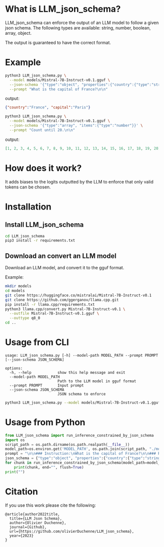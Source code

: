 
# What is LLM_json_schema?

LLM_json_schema can enforce the output of an LLM model to follow a given json schema. The following types are available: string, number, boolean, array, object.

The output is guaranteed to have the correct format.

# Example

```bash
python3 LLM_json_schema.py \
  --model models/Mistral-7B-Instruct-v0.1.gguf \
  --json-schema '{"type":"object", "properties":{"country":{"type":"string"}, "capital":{"type":"string"}}}' \
  --prompt "What is the capital of France?\n\n"
```

output:
```json
{"country":"France", "capital":"Paris"}
```

```bash
python3 LLM_json_schema.py \
  --model models/Mistral-7B-Instruct-v0.1.gguf \
  --json-schema '{"type":"array", "items":{"type":"number"}}' \
  --prompt "Count until 20.\n\n"
```

output:
```json
[1, 2, 3, 4, 5, 6, 7, 8, 9, 10, 11, 12, 13, 14, 15, 16, 17, 18, 19, 20]
```

# How does it work?

It adds biases to the logits outputted by the LLM to enforce that only valid tokens can be chosen.

# Installation

## Install LLM_json_schema

```bash
cd LLM_json_schema
pip3 install -r requirements.txt
```

## Download an convert an LLM model

Download an LLM model, and convert it to the gguf format.

Example:
```bash
mkdir models
cd models
git clone https://huggingface.co/mistralai/Mistral-7B-Instruct-v0.1
git clone https://github.com/ggerganov/llama.cpp.git
pip install -r llama.cpp/requirements.txt
python3 llama.cpp/convert.py Mistral-7B-Instruct-v0.1 \
  --outfile Mistral-7B-Instruct-v0.1.gguf \
  --outtype q8_0
cd ..
```

# Usage from CLI

```
usage: LLM_json_schema.py [-h] --model-path MODEL_PATH --prompt PROMPT [--json-schema JSON_SCHEMA]

options:
  -h, --help            show this help message and exit
  --model-path MODEL_PATH
                        Path to the LLM model in gguf format
  --prompt PROMPT       Input prompt
  --json-schema JSON_SCHEMA
                        JSON schema to enforce
```

```bash
python3 LLM_json_schema.py --model models/Mistral-7B-Instruct-v0.1.gguf --json-schema '{"type":"object", "properties":{"country":{"type":"string"}, "captial":{"type":"string"}}}' --prompt "What is the capital of France?\n\n"
```

# Usage from Python

```python
from LLM_json_schema import run_inference_constrained_by_json_schema
import os
script_path = os.path.dirname(os.path.realpath(__file__))
model_path=os.environ.get('MODEL_PATH', os.path.join(script_path, "./models/Mistral-7B-Instruct-v0.1.gguf"))
prompt = "\n\n### Instruction:\nWhat is the capital of France?\n\n### Response:\n"
json_schema = {"type":"object", "properties":{"country":{"type":"string"}, "capital":{"type":"string"}}}
for chunk in run_inference_constrained_by_json_schema(model_path=model_path, json_schema=json_schema, prompt=prompt):
    print(chunk, end="", flush=True)
print("")
```

# Citation

If you use this work please cite the following:

```
@article{author2022title,
  title={LLM Json Schema},
  author={Olivier Duchenne},
  journal={Github},
  url={https://github.com/olivierDuchenne/LLM_json_schema},
  year={2023}
}
```

